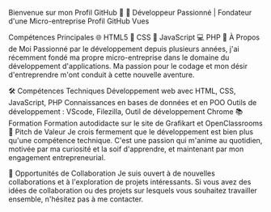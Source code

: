 Bienvenue sur mon Profil GitHub 🚀
🌟 Développeur Passionné | Fondateur d'une Micro-entreprise
Profil GitHub Vues

Compétences Principales
🌐 HTML5
🎨 CSS
🔧 JavaScript
💻 PHP
📌 À Propos de Moi
Passionné par le développement depuis plusieurs années, j'ai récemment fondé ma propre micro-entreprise dans le domaine du développement d'applications. Ma passion pour le codage et mon désir d'entreprendre m'ont conduit à cette nouvelle aventure.

🛠️ Compétences Techniques
Développement web avec HTML, CSS, JavaScript, PHP
Connaissances en bases de données et en POO
Outils de développement : VScode, Filezilla, Outil de développement Chrome
📚 Formation
Formation autodidacte sur le site de Grafikart et OpenClassrooms
🎯 Pitch de Valeur
Je crois fermement que le développement est bien plus qu'une compétence technique. C'est une passion qui m'anime au quotidien, motivée par ma curiosité et la soif d'apprendre, et maintenant par mon engagement entrepreneurial.

🤝 Opportunités de Collaboration
Je suis ouvert à de nouvelles collaborations et à l'exploration de projets intéressants. Si vous avez des idées de collaboration ou des projets sur lesquels vous souhaitez travailler ensemble, n'hésitez pas à me contacter.
